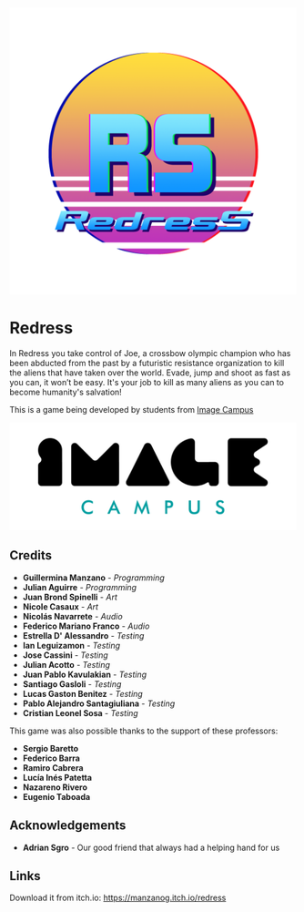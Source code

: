 <p align="center">
<img src="logo.png" alt="Redress"/>
</p>

# Redress

In Redress you take control of Joe,  a crossbow olympic champion who has been abducted from the past by a futuristic resistance organization to kill the aliens that have taken over the world. Evade, jump and shoot as fast as you can, it won’t be easy. It's your job to kill as many aliens as you can to become humanity's salvation!

This is a game being developed by students from <a href="https://www.imagecampus.edu.ar/">Image Campus</a>

<p align="center">
  <a href="https://www.imagecampus.edu.ar/">
    <img src="logo-image-campus.png" alt="Image Campus"/>
  </a> 
</p>


## Credits

- **Guillermina Manzano** - *Programming*
- **Julian Aguirre** - *Programming*
- **Juan Brond Spinelli** - *Art*
- **Nicole Casaux** - *Art*
- **Nicolás Navarrete** - *Audio*
- **Federico Mariano Franco** - *Audio*
- **Estrella D' Alessandro** - *Testing*
- **Ian Leguizamon** - *Testing*
- **Jose Cassini** - *Testing*
- **Julian Acotto** - *Testing*
- **Juan Pablo Kavulakian** - *Testing*
- **Santiago Gasloli** - *Testing*
- **Lucas Gaston Benitez** - *Testing*
- **Pablo Alejandro Santagiuliana** - *Testing*
- **Cristian Leonel Sosa** - *Testing*


This game was also possible thanks to the support of these professors:

- **Sergio Baretto**
- **Federico Barra**
- **Ramiro Cabrera**
- **Lucía Inés Patetta**
- **Nazareno Rivero**
- **Eugenio Taboada**


## Acknowledgements

- **Adrian Sgro** - Our good friend that always had a helping hand for us


## Links

Download it from itch.io: https://manzanog.itch.io/redress
